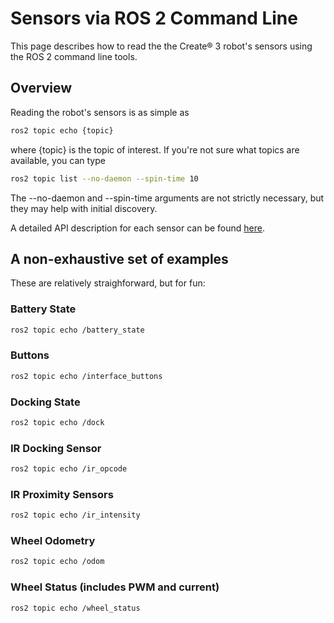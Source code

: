 # Sensors via ROS 2 Command Line

This page describes how to read the the Create® 3 robot's sensors using the ROS 2 command line tools.

## Overview
Reading the robot's sensors is as simple as
```sh
ros2 topic echo {topic}
```
where {topic} is the topic of interest. If you're not sure what topics are available, you can type
```sh
ros2 topic list --no-daemon --spin-time 10
```
The --no-daemon and --spin-time arguments are not strictly necessary, but they may help with initial discovery.

A detailed API description for each sensor can be found [here](../../api/ros2/).

## A non-exhaustive set of examples
These are relatively straighforward, but for fun:

### Battery State
```sh
ros2 topic echo /battery_state
```

### Buttons
```sh
ros2 topic echo /interface_buttons
```

### Docking State
```sh
ros2 topic echo /dock
```

### IR Docking Sensor
```sh
ros2 topic echo /ir_opcode
```

### IR Proximity Sensors
```sh
ros2 topic echo /ir_intensity
```

### Wheel Odometry
```sh
ros2 topic echo /odom
```

### Wheel Status (includes PWM and current)
```sh
ros2 topic echo /wheel_status
```
